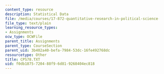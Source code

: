 ```yaml
---
content_type: resource
description: Statistical Data
file: /media/courses/17-872-quantitative-research-in-political-science-and-public-policy-spring-2004/f0db1875720488f96d819268404ec818_CPS78.TXT
file_type: text/plain
learning_resource_types:
- Assignments
ocw_type: OCWFile
parent_title: Assignments
parent_type: CourseSection
parent_uid: 3b402a40-befa-7984-53dc-16fe492768dc
resourcetype: Other
title: CPS78.TXT
uid: f0db1875-7204-88f9-6d81-9268404ec818
---
```

